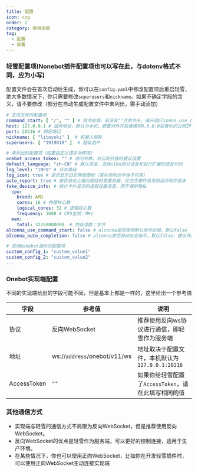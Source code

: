 ```yaml
---
title: 配置
icon: cog
order: 2
category: 使用指南
tag:
  - 配置
  - 部署
---
```


### 轻雪配置项(Nonebot插件配置项也可以写在此，与dotenv格式不同，应为小写)

配置文件会在首次启动后生成，你可以在`config.yaml`中修改配置项后重启轻雪，绝大多数情况下，你只需要修改`superusers`和`nickname`。如果不确定字段的含义，请不要修改（部分在自动生成配置文件中未列出，需手动添加）

```yaml
# 生成文件的配置项
command_start: [ "/", "" ] # 指令前缀，若没有""空命令头，请开启alconna_use_command_start保证alconna解析正常
host: 127.0.0.1 # 监听地址，默认为本机，若要对外开放请填写0.0.0.0或者你的公网IP
port: 20216 # 绑定端口
nickname: [ "liteyuki" ]  # 机器人昵称
superusers: [ "1919810" ]  # 超级用户

# 未列出的配置项（如要自定义请手动修改）
onebot_access_token: "" # 访问令牌，对公网开放时建议设置
default_language: "zh-CN" # 默认语言，支持i18n部分语言和自行扩展的语言代码
log_level: "INFO" # 日志等级
log_icon: true # 是否显示日志等级图标（某些控制台字体不可用）
auto_report: true # 是否自动上报问题给轻雪服务器，仅包含硬件信息和运行软件版本
fake_device_info: # 统计卡片显示的虚假设备信息，用于保护隐私
  cpu:
    brand: AMD
    cores: 16 # 物理核心数
    logical_cores: 32 # 逻辑核心数
    frequency: 3600 # CPU主频：MHz
  mem:
    total: 32768000000  # 内存总数：字节
alconna_use_command_start: false # alconna是否使用默认指令前缀，默认false
alconna_auto_completion: false # alconna是否自动补全指令，默认false，建议开启

# 其他Nonebot插件的配置项
custom_config_1: "custom_value1"
custom_config_2: "custom_value2"
...
```

### Onebot实现端配置

不同的实现端给出的字段可能不同，但是基本上都是一样的，这里给出一个参考值

| 字段          | 参考值                       | 说明                               |
|-------------|---------------------------|----------------------------------|
| 协议          | 反向WebSocket               | 推荐使用反向ws协议进行通信，即轻雪作为服务端          |
| 地址          | ws://`address`/onebot/v11/ws | 地址取决于配置文件，本机默认为`127.0.0.1:20216` |
| AccessToken | `""`                      | 如果你给轻雪配置了`AccessToken`，请在此填写相同的值 |

### 其他通信方式

- 实现端与轻雪的通信方式不局限为反向WebSocket，但是推荐使用反向WebSocket。
- 反向WebSocket的优点是轻雪作为服务端，可以更好的控制连接，适用于生产环境。
- 在某些情况下，你也可以使用正向WebSocket，比如你在开发轻雪插件时，可以使用正向WebSocket主动连接实现端
